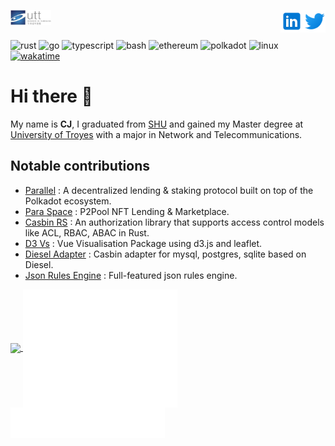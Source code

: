 <a href="https://www.utt.fr" rel="nofollow"> <img align="left"
            src="utt_logo.png"
            alt="UTT" height="24px" style="max-width: 100%;"> </a>
<a href="https://twitter.com/0xJ_C" rel="nofollow"> <img align="right"
            src="twitter_logo.svg"
            alt="Twitter" height="36px" style="max-width: 100%;"> </a>
<a href="https://www.linkedin.com/in/alexcj96/" rel="nofollow"> <img align="right"
            src="linkedin_logo.svg"
            alt="LinkedIn" height="36px" style="max-width: 100%;"> </a>
<br>
<br>

![rust](https://img.shields.io/badge/-Rust-555555?style=flat&logo=Rust&logoColor=000000)
![go](https://img.shields.io/badge/-Go-555555?style=flat&logo=Go&logoColor=00ADD8)
![typescript](https://img.shields.io/badge/-Typescript-555555?style=flat&logo=Typescript&logoColor=3178C6)
![bash](https://img.shields.io/badge/-Bash-555555?style=flat&logo=GNU-Bash&logoColor=4EAA25)
![ethereum](https://img.shields.io/badge/-Ethereum-555555?style=flat&logo=Ethereum&logoColor=3C3C3D)
![polkadot](https://img.shields.io/badge/-Substrate-555555?style=flat&logo=Parity-Substrate&logoColor=FFFFFF)
![linux](https://img.shields.io/badge/-Linux-555555?style=flat&logo=Linux&logoColor=FFBF00)
[![wakatime](https://wakatime.com/badge/user/4963aeb7-d71c-41c5-95fb-d9f02cc0b4fd.svg)](https://wakatime.com/@4963aeb7-d71c-41c5-95fb-d9f02cc0b4fd)

# Hi there 👋

My name is **CJ**, I graduated from [SHU](https://www.shu.edu.cn/) and gained my Master degree at [University of Troyes](https://www.utt.fr/) with a major in Network and Telecommunications.

## Notable contributions

- [Parallel](github.com/parallel-finance/parallel) : A decentralized lending & staking protocol built on top of the Polkadot ecosystem.
- [Para Space](github.com/para-space/paraspace-core) : P2Pool NFT Lending & Marketplace.
- [Casbin RS](github.com/casbin/casbin-rs) : An authorization library that supports access control models like ACL, RBAC, ABAC in Rust.
- [D3 Vs](https://github.com/gopherJ/Vs) : Vue Visualisation Package using d3.js and leaflet.
- [Diesel Adapter](https://github.com/casbin-rs/diesel-adapter) : Casbin adapter for mysql, postgres, sqlite based on Diesel.
- [Json Rules Engine](https://github.com/gopherJ/json-rules-engine-rs) : Full-featured json rules engine.

<a href="https://github.com/GopherJ">
  <img align="center" width="49%" src="https://github-readme-stats.vercel.app/api/wakatime?username=gopherj&theme=radical&layout=compact"/>
</a>
<a href="https://github.com/GopherJ">
  <img align="center" width="49%" src="./github-metrics.svg"/>
  <img align="center" width="49%" src="./metrics.plugin.notable.svg"/>
</a>
